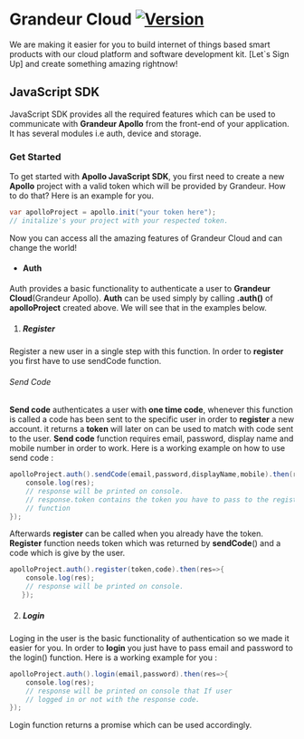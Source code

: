 
# Grandeur Cloud [![Version](https://travis-ci.org/joemccann/dillinger.svg?branch=master)](https://cloud.grandeur.tech)
We are making it easier for you to build internet of things based smart products with our cloud platform and software development kit. [Let`s Sign Up] and create something amazing rightnow!
## JavaScript SDK
JavaScript SDK provides all the required features which can be used to communicate with **Grandeur Apollo** from the front-end of your application.
It has several modules i.e auth, device and storage.
### Get Started
To get started with **Apollo JavaScript SDK**, you first need to create a new **Apollo** project with a valid token which will be provided by Grandeur.
How to do that? Here is an example for you.
```java
var apolloProject = apollo.init("your token here");
// initalize's your project with your respected token.
```
Now you can access all the amazing features of Grandeur Cloud and can change the world!

- #### Auth
Auth provides a basic functionality to authenticate a user to **Grandeur Cloud**(Grandeur Apollo).
**Auth** can be used simply by calling **.auth()** of **apolloProject** created above.
We will see that in the examples below.

1. ##### Register
Register a new user in a single step with this function.
In order to **register** you first have to use sendCode function. 
###### Send Code
**Send code** authenticates a user with **one time code**, whenever this function is called a code has been sent to the specific user in order to **register** a new account. it returns a **token** will later on can be used to match with code sent to the user.
**Send code** function requires email, password, display name and mobile number in order to work.
Here is a working example on how to use send code :
```java
apolloProject.auth().sendCode(email,password,displayName,mobile).then(res=>{
    console.log(res);
    // response will be printed on console.
    // response.token contains the token you have to pass to the register
	// function
});
```
Afterwards **register** can be called when you already have the token.
**Register** function needs token which was returned by **sendCode**() and a code which is give by the user.
```java
apolloProject.auth().register(token,code).then(res=>{
    console.log(res);
    // response will be printed on console.
   });
```

2. ##### Login
Loging in the user is the basic functionality of authentication so we made
it easier for you.
In order to **login** you just have to pass email and password to the login() function. Here is a working example for you :
```java
apolloProject.auth().login(email,password).then(res=>{
    console.log(res);
    // response will be printed on console that If user
	// logged in or not with the response code.
});
```
Login function returns a promise which can be used accordingly.


